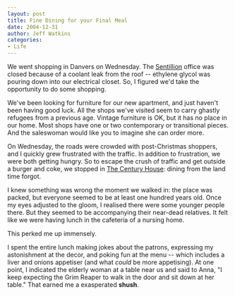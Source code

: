 ```yaml
---
layout: post
title: Fine Dining for your Final Meal
date: 2004-12-31
author: Jeff Watkins
categories:
- Life
---
```


<p>We went shopping in Danvers on Wednesday. The <a href="http://sentillion.com/">Sentillion</a> office was closed because
of a coolant leak from the roof -- ethylene glycol was pouring down
into our electrical closet. So, I figured we'd take the opportunity to
do some shopping.</p>
<p>We've been looking for furniture for our new apartment, and just
haven't been having good luck. All the shops we've visited seem to
carry ghastly refugees from a previous age. Vintage furniture is OK,
but it has no place in our home. Most shops have one or two
contemporary or transitional pieces. And the saleswoman would like you
to imagine she can order more.</p>
<p>On Wednesday, the roads were crowded with post-Christmas shoppers,
and I quickly grew frustrated with the traffic. In addition to
frustration, we were both getting hungry. So to escape the crush of
traffic and get outside a burger and coke, we stopped in <a href="http://www.centuryhse.com/index.html">The Century House</a>:
dining from the land time forgot.</p>
<p>I knew something was wrong the moment we walked in: the place was
packed, but everyone seemed to be at least one hundred years old. Once
my eyes adjusted to the gloom, I realised there were some younger
people there. But they seemed to be accompanying their near-dead
relatives. It felt like we were having lunch in the cafeteria of a
nursing home.</p>
<p>This perked me up immensely.</p>
<p>I spent the entire lunch making jokes about the patrons, expressing
my astonishment at the decor, and poking fun at the menu -- which
includes a liver and onions appetiser (and what <em>could</em> be more
appetising). At one point, I indicated the elderly woman at a table
near us and said to Anna, "I keep expecting the Grim Reaper to walk in
the door and sit down at her table." That earned me a exasperated
<strong>shush</strong>.</p>